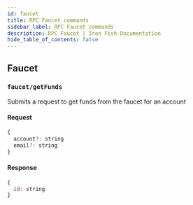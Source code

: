 ```yaml
---
id: faucet
title: RPC Faucet commands
sidebar_label: RPC Faucet commands
description: RPC Faucet | Iron Fish Documentation
hide_table_of_contents: false
---
```


## Faucet

### `faucet/getFunds`

Submits a request to get funds from the faucet for an account

#### Request

```js
{
  account?: string
  email?: string 
}
```

#### Response

```js
{
  id: string
}
```
